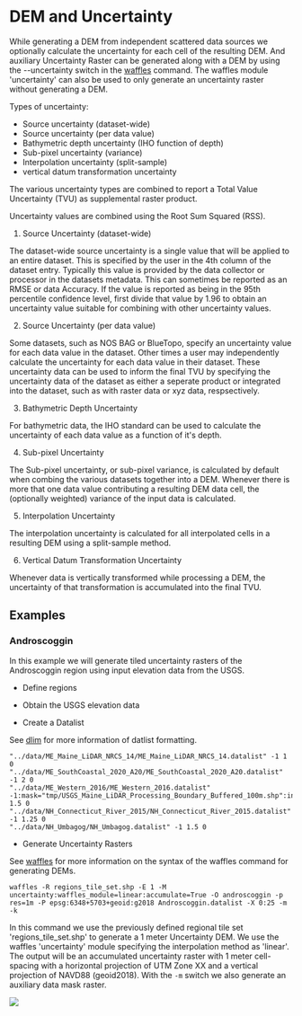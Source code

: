 # DEM and Uncertainty

While generating a DEM from independent scattered data sources we optionally calculate the uncertainty for each cell of the resulting DEM.
And auxiliary Uncertainty Raster can be generated along with a DEM by using the --uncertainty switch in the [waffles](/docs/waffles.md) command. The waffles module 'uncertainty' can also be used to only generate an uncertainty raster without generating a DEM.

Types of uncertainty:

- Source uncertainty (dataset-wide)
- Source uncertainty (per data value)
- Bathymetric depth uncertainty (IHO function of depth)
- Sub-pixel uncertainty (variance)
- Interpolation uncertainty (split-sample)
- vertical datum transformation uncertainty

The various uncertainty types are combined to report a Total Value Uncertainty (TVU) as supplemental raster product.

Uncertainty values are combined using the Root Sum Squared (RSS).

1. Source Uncertainty (dataset-wide)

The dataset-wide source uncertainty is a single value that will be applied to an entire dataset. This is specified by the user in the 4th column of the dataset entry. Typically this value is provided by the data collector or processor in the datasets metadata. This can sometimes be reported as an RMSE or data Accuracy. If the value is reported as being in the 95th percentile confidence level, first divide that value by 1.96 to obtain an uncertainty value suitable for combining with other uncertainty values.

2. Source Uncertainty (per data value)

Some datasets, such as NOS BAG or BlueTopo, specify an uncertainty value for each data value in the dataset. Other times a user may independently calculate the uncertainty for each data value in their dataset. These uncertainty data can be used to inform the final TVU by specifying the uncertainty data of the dataset as either a seperate product or integrated into the dataset, such as with raster data or xyz data, respsectively.

3. Bathymetric Depth Uncertainty

For bathymetric data, the IHO standard can be used to calculate the uncertainty of each data value as a function of it's depth.

4. Sub-pixel Uncertainty

The Sub-pixel uncertainty, or sub-pixel variance, is calculated by default when combing the various datasets together into a DEM. Whenever there is more that one data value contributing a resulting DEM data cell, the (optionally weighted) variance of the input data is calculated.

5. Interpolation Uncertainty

The interpolation uncertainty is calculated for all interpolated cells in a resulting DEM using a split-sample method.

6. Vertical Datum Transformation Uncertainty

Whenever data is vertically transformed while processing a DEM, the uncertainty of that transformation is accumulated into the final TVU.

## Examples

### Androscoggin

In this example we will generate tiled uncertainty rasters of the Androscoggin region using input elevation data from the USGS.

- Define regions

- Obtain the USGS elevation data

- Create a Datalist

See [dlim](/docs/dlim.md) for more information of datlist formatting.

```
"../data/ME_Maine_LiDAR_NRCS_14/ME_Maine_LiDAR_NRCS_14.datalist" -1 1 0
"../data/ME_SouthCoastal_2020_A20/ME_SouthCoastal_2020_A20.datalist" -1 2 0
"../data/ME_Western_2016/ME_Western_2016.datalist" -1:mask="tmp/USGS_Maine_LiDAR_Processing_Boundary_Buffered_100m.shp":invert_mask=True 1.5 0
"../data/NH_Connecticut_River_2015/NH_Connecticut_River_2015.datalist" -1 1.25 0
"../data/NH_Umbagog/NH_Umbagog.datalist" -1 1.5 0
```

- Generate Uncertainty Rasters

See [waffles](/docs/waffles.md) for more information on the syntax of the waffles command for generating DEMs.

```waffles -R regions_tile_set.shp -E 1 -M uncertainty:waffles_module=linear:accumulate=True -O androscoggin -p res=1m -P epsg:6348+5703+geoid:g2018 Androscoggin.datalist -X 0:25 -m -k```

In this command we use the previously defined regional tile set 'regions_tile_set.shp' to generate a 1 meter Uncertainty DEM. We use the waffles 'uncertainty' module specifying the interpolation method as 'linear'. The output will be an accumulated uncertainty raster with 1 meter cell-spacing with a horizontal projection of UTM Zone XX and a vertical projection of NAVD88 (geoid2018). With the `-m` switch we also generate an auxiliary data mask raster.

![](/media/androscoggin_unc.png)